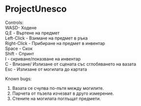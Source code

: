 # ProjectUnesco
  

Controls:  
WASD- Ходене  
Q,E - Въртене на предмет  
Left-Click - Взимане на предмет в ръка  
Right-Click - Прибиране на предмет в инвентар  
Space - Скок  
Shift - Спринт  
I - скриване/показване на инвентар  
C - Влизане/ Излизане от сцената със сглобяването на вазата  
Esc - Излизане от могилата до картата  
  

Known bugs:  
1. Вазата се счупва по-пътя между могилите.   
2. Парчета от пъзела изчезват в друго измерение.   
3. Стените на могилата поглъщат предмети.  
